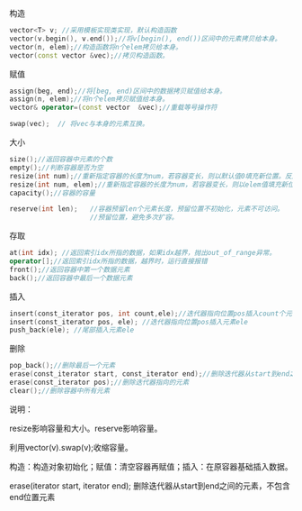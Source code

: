 构造

```c++
vector<T> v; //采用模板实现类实现，默认构造函数
vector(v.begin(), v.end());//将v[begin(), end())区间中的元素拷贝给本身。
vector(n, elem);//构造函数将n个elem拷贝给本身。
vector(const vector &vec);//拷贝构造函数。
```

赋值

```c++
assign(beg, end);//将[beg, end)区间中的数据拷贝赋值给本身。
assign(n, elem);//将n个elem拷贝赋值给本身。
vector& operator=(const vector  &vec);//重载等号操作符

swap(vec);	// 将vec与本身的元素互换。
```

大小

```c++
size();//返回容器中元素的个数
empty();//判断容器是否为空
resize(int num);//重新指定容器的长度为num，若容器变长，则以默认值0填充新位置。反之则末尾超出容器长度的元素被删除。
resize(int num, elem);//重新指定容器的长度为num，若容器变长，则以elem值填充新位置。反之则末尾超出容器长度的元素被删除。
capacity();//容器的容量

reserve(int len);	//容器预留len个元素长度，预留位置不初始化，元素不可访问。
					//预留位置，避免多次扩容。
```

存取

```c++
at(int idx); //返回索引idx所指的数据，如果idx越界，抛出out_of_range异常。
operator[];//返回索引idx所指的数据，越界时，运行直接报错
front();//返回容器中第一个数据元素 
back();//返回容器中最后一个数据元素
```

插入

```c++
insert(const_iterator pos, int count,ele);//迭代器指向位置pos插入count个元素ele.
insert(const_iterator pos, ele); //迭代器指向位置pos插入元素ele
push_back(ele); //尾部插入元素ele
```

删除

```c++
pop_back();//删除最后一个元素
erase(const_iterator start, const_iterator end);//删除迭代器从start到end之间的元素
erase(const_iterator pos);//删除迭代器指向的元素
clear();//删除容器中所有元素
```

说明：

resize影响容量和大小。reserve影响容量。

利用vector<int>(v).swap(v);收缩容量。

构造：构造对象初始化；赋值：清空容器再赋值；插入：在原容器基础插入数据。

erase(iterator start, iterator end); 删除迭代器从start到end之间的元素，不包含end位置元素
